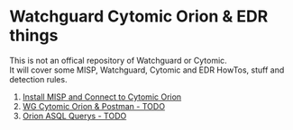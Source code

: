 # Watchguard Cytomic Orion & EDR things


This is not an offical repository of Watchguard or Cytomic.<br>
It will cover some MISP, Watchguard, Cytomic and EDR HowTos, stuff and detection rules.


1. [Install MISP and Connect to Cytomic Orion](misp/Install_misp_cytomic_orion.md)
2. [WG Cytomic Orion & Postman - TODO ]()
4. [Orion ASQL Querys - TODO ]()


